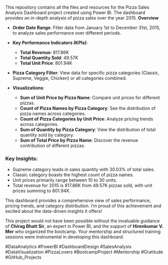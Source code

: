 
This repository contains all the files and resources for the Pizza Sales Analysis Dashboard project created using Power BI. The dashboard provides an in-depth analysis of pizza sales over the year 2015.
**Overview**

- **Order Date Range**: Filter data from January 1st to December 31st, 2015, to analyze sales performance over different periods.

- **Key Performance Indicators (KPIs)**:
  - **Total Revenue**: 817.86K
  - **Total Quantity Sold**: 49.57K
  - **Total Unit Price**: 801.94K

- **Pizza Category Filter**: View data for specific pizza categories (Classic, Supreme, Veggie, Chicken) or all categories combined.

- **Visualizations**:
  - **Sum of Unit Price by Pizza Name**: Compare unit prices for different pizzas.
  - **Count of Pizza Names by Pizza Category**: See the distribution of pizza names across categories.
  - **Count of Pizza Categories by Unit Price**: Analyze pricing trends across categories.
  - **Sum of Quantity by Pizza Category**: View the distribution of total quantity sold by category.
  - **Sum of Total Price by Pizza Name**: Discover the revenue contribution of different pizzas.

### Key Insights:
- Supreme category leads in sales quantity with 30.03% of total sales.
- Classic category boasts the highest count of pizza names.
- Unit prices primarily range between 10 to 30 units.
- Total revenue for 2015 is 817.86K from 49.57K pizzas sold, with unit prices summing to 801.94K.

This dashboard provides a comprehensive view of sales performance, pricing trends, and category distribution. I’m proud of this achievement and excited about the data-driven insights it offers!

This project would not have been possible without the invaluable guidance of **Chirag Bhatt Sir**, an expert in Power BI, and the support of **Hirenkumar V. Mer** who organized the bootcamp. Your mentorship and structured training sessions were instrumental in developing this dashboard.

#DataAnalytics #PowerBI #DashboardDesign #SalesAnalysis #DataVisualization #PizzaLovers #BootcampProject #Mentorship #Gratitude #GitHub_Projects
